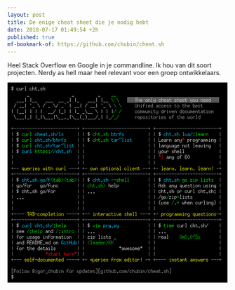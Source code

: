 ```yaml
---
layout: post
title: De enige cheat sheet die je nodig hebt
date: 2018-07-17 01:49:54 +2h
published: true
mf-bookmark-of: https://github.com/chubin/cheat.sh
---
```

Heel Stack Overflow en Google in je commandline. Ik hou van dit soort projecten. Nerdy as hell maar heel relevant voor een groep ontwikkelaars.

![](/images/cheatsheet.png)